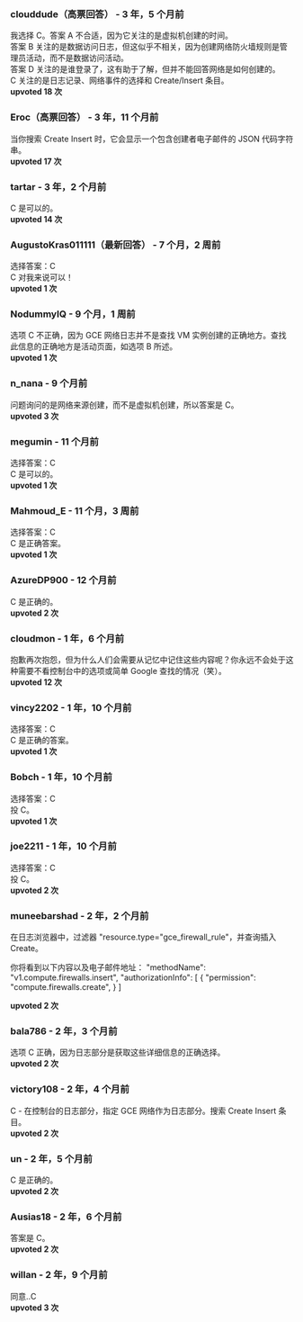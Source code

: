 ### clouddude（高票回答） - 3 年，5 个月前  
我选择 C。答案 A 不合适，因为它关注的是虚拟机创建的时间。    
答案 B 关注的是数据访问日志，但这似乎不相关，因为创建网络防火墙规则是管理员活动，而不是数据访问活动。    
答案 D 关注的是谁登录了，这有助于了解，但并不能回答网络是如何创建的。    
C 关注的是日志记录、网络事件的选择和 Create/Insert 条目。  
**upvoted 18 次**

### Eroc（高票回答） - 3 年，11 个月前  
当你搜索 Create Insert 时，它会显示一个包含创建者电子邮件的 JSON 代码字符串。  
**upvoted 17 次**

### tartar - 3 年，2 个月前  
C 是可以的。  
**upvoted 14 次**

### AugustoKras011111（最新回答） - 7 个月，2 周前  
选择答案：C    
C 对我来说可以！  
**upvoted 1 次**

### NodummyIQ - 9 个月，1 周前  
选项 C 不正确，因为 GCE 网络日志并不是查找 VM 实例创建的正确地方。查找此信息的正确地方是活动页面，如选项 B 所述。  
**upvoted 1 次**

### n_nana - 9 个月前  
问题询问的是网络来源创建，而不是虚拟机创建，所以答案是 C。  
**upvoted 3 次**

### megumin - 11 个月前  
选择答案：C    
C 是可以的。  
**upvoted 1 次**

### Mahmoud_E - 11 个月，3 周前  
选择答案：C    
C 是正确答案。  
**upvoted 1 次**

### AzureDP900 - 12 个月前  
C 是正确的。  
**upvoted 2 次**

### cloudmon - 1 年，6 个月前  
抱歉再次抱怨，但为什么人们会需要从记忆中记住这些内容呢？你永远不会处于这种需要不看控制台中的选项或简单 Google 查找的情况（笑）。  
**upvoted 12 次**

### vincy2202 - 1 年，10 个月前  
选择答案：C    
C 是正确的答案。  
**upvoted 1 次**

### Bobch - 1 年，10 个月前  
选择答案：C    
投 C。  
**upvoted 1 次**

### joe2211 - 1 年，10 个月前  
选择答案：C    
投 C。  
**upvoted 2 次**

### muneebarshad - 2 年，2 个月前  
在日志浏览器中，过滤器 "resource.type="gce_firewall_rule"，并查询插入 Create。
  
你将看到以下内容以及电子邮件地址：
"methodName": "v1.compute.firewalls.insert", "authorizationInfo": [ { "permission": "compute.firewalls.create", } ]

**upvoted 2 次**

### bala786 - 2 年，3 个月前  
选项 C 正确，因为日志部分是获取这些详细信息的正确选择。  
**upvoted 2 次**

### victory108 - 2 年，4 个月前  
C - 在控制台的日志部分，指定 GCE 网络作为日志部分。搜索 Create Insert 条目。  
**upvoted 2 次**

### un - 2 年，5 个月前  
C 是正确的。  
**upvoted 2 次**

### Ausias18 - 2 年，6 个月前  
答案是 C。  
**upvoted 2 次**

### willan - 2 年，9 个月前  
同意..C  
**upvoted 3 次**

